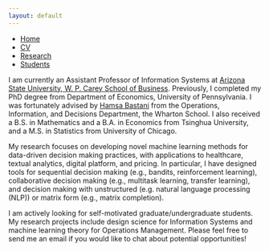 ```yaml
---
layout: default
---
```


<ul class='menu'>
<li><a href="./">Home</a></li>
<li><a href="./CV.pdf">CV</a></li>
<li><a href="./research.html">Research</a></li>
<li><a href="./student.html">Students</a></li>
</ul>

<p>I am currently an Assistant Professor of Information Systems at <a href="https://wpcarey.asu.edu/">Arizona State University, W. P. Carey School of Business</a>. Previously, I completed my PhD degree from Department of Economics, University of Pennsylvania. I was fortunately advised by <a href="https://hamsabastani.github.io">Hamsa Bastani</a> from the Operations, Information, and Decisions Department, the Wharton School. I also received a B.S. in Mathematics and a B.A. in Economics from Tsinghua University, and a M.S. in Statistics from University of Chicago. </p>

<p>My research focuses on developing novel machine learning methods for data-driven decision making practices, with applications to healthcare, textual analytics, digital platform, and pricing. In particular, I have designed tools for sequential decision making (e.g., bandits, reinforcement learning), collaborative decision making (e.g., multitask learning, transfer learning), and decision making with unstructured (e.g. natural language processing (NLP)) or matrix form (e.g., matrix completion). </p>

<p>
I am actively looking for self-motivated graduate/undergraduate students. My research projects include design science for Information Systems and machine learning theory for Operations Management. Please feel free to send me an email if you would like to chat about potential opportunities! 
</p>